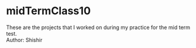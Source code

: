 # midTermClass10
These are the projects that I worked on during my practice for the mid term test.
<br>
Author: Shishir
